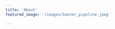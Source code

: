 ```yaml
---
title: 'About'
featured_image: '/images/banner_pipeline.jpeg'

---
```


<!-- Content is driven by data/about.yaml -->
